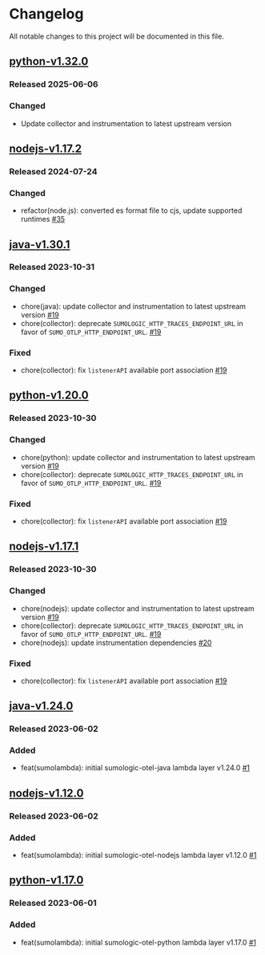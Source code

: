 # Changelog

All notable changes to this project will be documented in this file.

## [python-v1.32.0]

### Released 2025-06-06
### Changed
- Update collector and instrumentation to latest upstream version

[python-v1.32.0]: https://github.com/SumoLogic/sumologic-otel-lambda/releases/tag/python-v1.32.0


## [nodejs-v1.17.2]

### Released 2024-07-24

### Changed

- refactor(node.js): converted es format file to cjs, update supported runtimes [#35]

[#35]: https://github.com/SumoLogic/sumologic-otel-lambda/pull/35
[nodejs-v1.17.2]: https://github.com/SumoLogic/sumologic-otel-lambda/releases/tag/nodejs-v1.17.2

## [java-v1.30.1]

### Released 2023-10-31

### Changed

- chore(java): update collector and instrumentation to latest upstream version [#19]
- chore(collector): deprecate `SUMOLOGIC_HTTP_TRACES_ENDPOINT_URL` in favor of `SUMO_OTLP_HTTP_ENDPOINT_URL`. [#19]

### Fixed

- chore(collector): fix `listenerAPI` available port association [#19]

[java-v1.30.1]: https://github.com/SumoLogic/sumologic-otel-lambda/releases/tag/java-v1.30.1

## [python-v1.20.0]

### Released 2023-10-30

### Changed

- chore(python): update collector and instrumentation to latest upstream version [#19]
- chore(collector): deprecate `SUMOLOGIC_HTTP_TRACES_ENDPOINT_URL` in favor of `SUMO_OTLP_HTTP_ENDPOINT_URL`. [#19]

### Fixed

- chore(collector): fix `listenerAPI` available port association [#19]

[python-v1.20.0]: https://github.com/SumoLogic/sumologic-otel-lambda/releases/tag/python-v1.20.0

## [nodejs-v1.17.1]

### Released 2023-10-30

### Changed

- chore(nodejs): update collector and instrumentation to latest upstream version [#19]
- chore(collector): deprecate `SUMOLOGIC_HTTP_TRACES_ENDPOINT_URL` in favor of `SUMO_OTLP_HTTP_ENDPOINT_URL`. [#19]
- chore(nodejs): update instrumentation dependencies [#20]

### Fixed

- chore(collector): fix `listenerAPI` available port association [#19]

[#19]: https://github.com/SumoLogic/sumologic-otel-lambda/pull/19
[#20]: https://github.com/SumoLogic/sumologic-otel-lambda/pull/20
[nodejs-v1.17.1]: https://github.com/SumoLogic/sumologic-otel-lambda/releases/tag/nodejs-v1.17.1

## [java-v1.24.0]

### Released 2023-06-02

### Added

- feat(sumolambda): initial sumologic-otel-java lambda layer v1.24.0 [#1]

[java-v1.24.0]: https://github.com/SumoLogic/sumologic-otel-lambda/releases/tag/java-v1.24.0

## [nodejs-v1.12.0]

### Released 2023-06-02

### Added

- feat(sumolambda): initial sumologic-otel-nodejs lambda layer v1.12.0 [#1]

[nodejs-v1.12.0]: https://github.com/SumoLogic/sumologic-otel-lambda/releases/tag/nodejs-v1.12.0

## [python-v1.17.0]

### Released 2023-06-01

### Added

- feat(sumolambda): initial sumologic-otel-python lambda layer v1.17.0 [#1]

[#1]: https://github.com/SumoLogic/sumologic-otel-lambda/pull/1
[python-v1.17.0]: https://github.com/SumoLogic/sumologic-otel-lambda/releases/tag/python-v1.17.0

